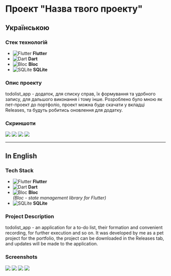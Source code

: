 # Проект "Назва твого проекту"

## Українською

### Стек технологій
- ![Flutter](https://img.icons8.com/color/48/000000/flutter.png) **Flutter**
- ![Dart](https://img.icons8.com/color/48/000000/dart.png) **Dart**
- ![Bloc](https://img.icons8.com/ios-filled/50/000000/stack-of-photos.png) **Bloc**  
- ![SQLite](https://img.icons8.com/ios-filled/50/000000/sqlite.png) **SQLite**

### Опис проекту
todolist_app - додаток, для списку справ, їх формування та удобного запису, для дальшого виконання і тому інше. Розроблено було мною як пет-проект до портфоліо, проект можна буде скачати у вкладці Releases, та будуть робитись оновлення для додатку.

### Скриншоти
![](img\Description\photo_2025-04-13_20-15-34.jpg)
![](img\Description\photo_2025-04-13_20-15-31.jpg)
![](img\Description\photo_2025-04-13_20-15-29.jpg)
![](img\Description\photo_2025-04-13_20-15-38.jpg)

---

## In English

### Tech Stack
- ![Flutter](https://img.icons8.com/color/48/000000/flutter.png) **Flutter**
- ![Dart](https://img.icons8.com/color/48/000000/dart.png) **Dart**
- ![Bloc](https://img.icons8.com/ios-filled/50/000000/stack-of-photos.png) **Bloc**  
  *(Bloc - state management library for Flutter)*
- ![SQLite](https://img.icons8.com/ios-filled/50/000000/sqlite.png) **SQLite**

### Project Description
todolist_app - an application for a to-do list, their formation and convenient recording, for further execution and so on. It was developed by me as a pet project for the portfolio, the project can be downloaded in the Releases tab, and updates will be made to the application.
### Screenshots
![](img\Description\photo_2025-04-13_20-15-34.jpg)
![](img\Description\photo_2025-04-13_20-15-31.jpg)
![](img\Description\photo_2025-04-13_20-15-29.jpg)
![](img\Description\photo_2025-04-13_20-15-38.jpg)